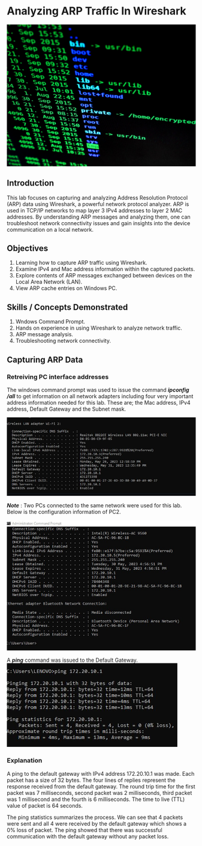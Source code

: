 # Analyzing ARP Traffic In Wireshark
![](pexels.jpg)

## Introduction
This lab focuses on capturing and analyzing Address Resolution Protocol (ARP) data using Wireshark, a powerful network protocol analyzer.
ARP is used in TCP/IP networks to map layer 3 IPv4 addresses to layer 2 MAC addresses. By understanding ARP messages and analyzing them, one can troubleshoot network connectivity issues and gain insights into the device communication on a local network. 

## Objectives
1. Learning how to capture ARP traffic using Wireshark.
2. Examine IPv4 and Mac address information within the captured packets.
3. Explore contents of ARP messages exchanged between devices on the Local Area Network (LAN).
4. View ARP cache entries on Windows PC.

## Skills / Concepts Demonstrated
1. Wndows Command Prompt.
2. Hands on experience in using Wireshark to analyze network traffic.
3. ARP message analysis.
4. Troubleshooting network connectivity.

## Capturing ARP Data
### Retreiving PC interface addresses
The windows command prompt was used to issue the command **_ipconfig /all_** to get information on all network adapters including four very important address information needed for this lab. These are; the Mac address, IPv4 address, Default Gateway and the Subnet mask.

![](ConfigInfo.JPG)

**_Note_** : Two PCs connected to the same network were used for this lab. Below is the configuration information of PC2.

![](OtherPcConfig.jpg)

A **_ping_** command was issued to the Default Gateway. 
![](DGping.JPG)

### Explanation
A ping to the default gateway with IPv4 address 172.20.10.1 was made. Each packet has a size of 32 bytes.
The four lines of replies represent the response received from the default gateway. The round trip time for the first packet was 7 milliseconds, second packet was 2 milliseconds, third packet was 1 millisecond and the fourth is 6 milliseconds. The time to live (TTL) value of packet is 64 seconds.

The ping statistics summarizes the process. We can see that 4 packets were sent and all 4 were received by the default gateway which shows a 0% loss of packet. 
The ping showed that there was successful communication with the default gateway without any packet loss.
